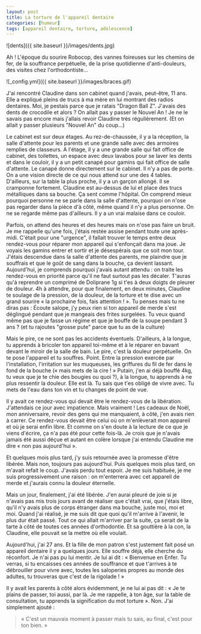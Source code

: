 ```yaml
---
layout: post
title: La torture de l'appareil dentaire
categories: [humeur]
tags: [appareil dentaire, torture, adolescence]
---
```


![dents]({{ site.baseurl }}/images/dents.jpg)

Ah ! L'époque du sourire Robocop, des vannes foireuses sur les chemins de fer, de la souffrance perpétuelle, de la prise quotidienne d'anti-douleurs, des visites chez l'orthodontiste...

![_config.yml]({{ site.baseurl }}/images/braces.gif)

J'ai rencontré Claudine dans son cabinet quand j'avais, peut-être, 11 ans. Elle a expliqué pleins de trucs à ma mère en lui montrant des radios dentaires. Moi, je pestais parce que je ratais "Dragon Ball Z". J'avais des dents de crocodile et alors ? On allait pas y passer le Nouvel An !
Je ne le savais pas encore mais j'allais revoir Claudine très régulièrement. (Et on allait y passer plusieurs "Nouvel An" du coup...)

Le cabinet est sur deux étages. Au rez-de-chaussée, il y a la réception, la salle d'attente pour les parents et une grande salle avec des armoires remplies de classeurs. A l'étage, il y a une grande salle qui fait office de cabinet, des toilettes, un espace avec deux lavabos pour se laver les dents et dans le couloir, il y a un petit canapé pour gamins qui fait office de salle d'attente. Le canapé donne directement sur le cabinet. Il n'y a pas de porte. On a une vision directe de ce qui nous attend sur une des 4 tables. D'ailleurs, sur la table la plus proche, il y a un garçon allongé. Il se cramponne fortement. Claudine est au-dessus de lui et place des trucs métalliques dans sa bouche. Ça sent comme l'hôpital. On comprend mieux pourquoi personne ne se parle dans la salle d'attente, pourquoi on n'ose pas regarder dans la pièce d'à côté, même quand il n'y a plus personne. On ne se regarde même pas d'ailleurs. Il y a un vrai malaise dans ce couloir.

Parfois, on attend des heures et des heures mais on n'ose pas faire un bruit. Je me rappelle qu'une fois, j'étais restée assise pendant toute une après-midi. C'était pour une "urgence", il fallait trouver le temps entre deux rendez-vous pour réparer mon appareil qui s'enfonçait dans ma joue. Je voyais les gamins entrer et sortir et je désespérais que ce soit mon tour. J'étais descendue dans la salle d'attente des parents, me plaindre que je souffrais et que le goût de sang dans la bouche, ça devient lassant. Aujourd'hui, je comprends pourquoi j'avais autant attendu : on traite les rendez-vous en priorité parce qu'il ne faut surtout pas les décaler. T'auras qu'à reprendre un comprimé de Doliprane 1g si t'es à deux doigts de pleurer de douleur. 4h à attendre, pour que finalement, en deux minutes, Claudine te soulage de la pression, de la douleur, de la torture et te dise avec un grand sourire « la prochaine fois, fais attention ! ». Tu penses mais tu ne diras pas : Écoute salope, j'y peux rien si ton appareil de merde s'est déglingué pendant que je mangeais des frites surgelées. Tu veux quand même pas que je fasse un régime et que je bouffe de la soupe pendant 3 ans ? (et tu rajoutes "grosse pute" parce que tu as de la culture)

Mais le pire, ce ne sont pas les accidents éventuels. D'ailleurs, à la longue, tu apprends à bricoler ton appareil toi-même et à le réparer en bavant devant le miroir de la salle de bain. Le pire, c'est la douleur perpétuelle. On te pose l'appareil et tu souffres. Point. Entre la pression exercée par l'installation, l'irritation sur les muqueuses, les griffures du fil de fer dans le fond de la bouche (« mais mets de la cire ! » Putain, j'en ai déjà bouffé 4kg, tu veux que je te chie des bougies ou quoi ?), à la longue, tu apprends à ne plus ressentir la douleur. Elle est là. Tu sais que t'es obligé de vivre avec. Tu mets de l'eau dans ton vin et tu changes de point de vue.

Il y avait ce rendez-vous qui devait être le rendez-vous de la libération. J'attendais ce jour avec impatience. Mais vraiment ! Les cadeaux de Noël, mon anniversaire, revoir des gens qui me manquaient, à côté, j'en avais rien à carrer. Ce rendez-vous devait être celui où on m'enlèverait mon appareil et où je serai enfin libre. Et comme on s'en doute à la lecture de ce que je viens d'écrire, ça n'a pas été pour cette fois-là. Je crois que je n'avais jamais été aussi déçue et autant en colère lorsque j'ai entendu Claudine me dire « non pas aujourd'hui ».

Et quelques mois plus tard, j'y suis retournée avec la promesse d'être libérée. Mais non, toujours pas aujourd'hui. Puis quelques mois plus tard, on m'avait refait le coup. J'avais perdu tout espoir. Je me suis habituée, je me suis progressivement une raison : on m'enterrera avec cet appareil de merde et j'aurais connu la douleur éternelle.

Mais un jour, finalement, j'ai été libérée. J'en aurai pleuré de joie si je n'avais pas mis trois jours avant de réaliser que c'était vrai, que j'étais libre, qu'il n'y avais plus de corps étranger dans ma bouche, juste moi, moi et moi. Quand j'ai réalisé, je me suis dit que quoi qu'il m'arrive à l'avenir, le plus dur était passé. Tout ce qui allait m'arriver par la suite, ça serait de la tarte à côté de toutes ces années d'orthodontie. Et sa gouttière à la con, la Claudine, elle pouvait se la mettre où elle voulait.

Aujourd'hui, j'ai 27 ans. Et la fille de mon patron s'est justement fait posé un appareil dentaire il y a quelques jours. Elle souffre déjà, elle cherche du réconfort. Je n'ai pas pu lui mentir. Je lui ai dit : « Bienvenue en Enfer. Tu verras, si tu encaisses ces années de souffrance et que t'arrives à te débrouiller pour vivre avec, toutes les saloperies propres au monde des adultes, tu trouveras que c'est de la rigolade ! »

Il y avait les parents à côté alors évidemment, je ne lui ai pas dit : « Je te plains de passer, toi aussi, par là. Je me rappelle, à ton âge, sur la table de consultation, tu apprends la signification du mot torture ».
Non. J'ai simplement ajouté :

> « C'est un mauvais moment à passer mais tu sais, au final, c'est pour ton bien. »
